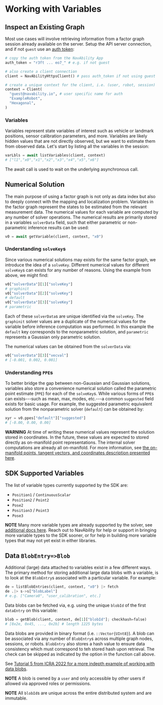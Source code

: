 # Working with Variables

## Inspect an Existing Graph

Most use cases will involve retrieving information from a factor graph session already available on the server.  Setup the API server connection, and if not `guest` use an [auth token][nva-app-auth]:
```python
# copy the auth token from the NavAbility App
auth_token = "r3ft ... eo7_" # e.g. if not guest

# also create a client connection
client = NavAbilityHttpsClient() # pass auth_token if not using guest

# create a unique context for the client, i.e. (user, robot, session)
context = Client(
  "guest@navability.io", # user specific name for auth
  "ExampleRobot",
  "Hexagonal",
)
```

<!-- ```@docs
NavAbilityHttpsClient
Client
``` -->

### Variables

Variables represent state variables of interest such as vehicle or landmark positions, sensor calibration parameters, and more. Variables are likely hidden values that are not directly observed, but we want to estimate them from observed data.  Let's start by listing all the variables in the session:
```python
varLbls = await listVariables(client, context)
# ["l1","x0","x1","x2","x3","x4","x5","x6"]
```

The await call is used to wait on the underlying asynchronous call.

<!-- ```{eval-rst}
.. autofunction:: navability.services.listVariables
``` -->
<!-- ```{eval-rst}
.. autoclass:: myst_parser.mocking.MockRSTParser
    :show-inheritance:
    :members: parse
``` -->


## Numerical Solution

The main purpose of using a factor graph is not only as data index but also to deeply connect with the mapping and localization problem.  Variables in the factor graph represent the states to be estimated from the relevant measurement data.  The numerical values for each variable are computed by any number of solver operations.  The numerical results are primarily stored in a variables `solverData` field, such that either parametric or non-parametric inference results can be used:
```python
v0 = await getVariable(client, context, "x0")
```

<!-- ```@docs
getVariable
``` -->

### Understanding `solveKey`s

Since various numerical solutions may exists for the same factor graph, we introduce the idea of a `solveKey`.  Different numerical values for different `solveKey`s can exists for any number of reasons.  Using the example from above, we might find:
```python
v0["solverData"][1]["solveKey"]
# graphinit
v0["solverData"][2]["solveKey"]
# default
v0["solverData"][3]["solveKey"]
# parametric
```

Each of these `solverData`s are unique identified via the `solveKey`.  The `graphinit` solver values are a duplicate of the numerical values for the variable before inference computation was performed.  In this example the `default` key corresponds to the nonparametric solution, and `parametric` represents a Gaussian only parametric solution.

The numerical values can be obtained from the `solverData` via:
```python
v0["solverData"][3]["vecval"]
# [-0.001, 0.002, 0.001]
```

### Understanding `PPE`s

To better bridge the gap between non-Gaussian and Gaussian solutions, variables also store a convenience numerical solution called the parametric point estimate (`PPE`) for each of the `solveKey`s.  While various forms of `PPE`s can exists---such as mean, max, modes, etc.---a common `suggested` field exists for basic usage.  For example, the suggested parametric equivalent solution from the nonparametric solver (`default`) can be obtained by:
```python
xyr = v0.ppes["default"]["suggested"]
# [-0.00, 0.00, 0.00]
```

**WARNING** At time of writing these numerical values represent the solution stored in coordinates.  In the future, these values are expected to stored directly as on-manifold point representations.  The internal solver computations are already all on-manifold.  For more information, see [the on-manifold points, tangent vectors, and coordinates description presented here][cjl-docs-mani].

## SDK Supported Variables

The list of variable types currently supported by the SDK are:
- `Position1` / `ContinuousScalar`
- `Position2` / `Point2`
- `Pose2`
- `Position3` / `Point3`
- `Pose3`

**NOTE** Many more variable types are already supported by the solver, see [additional docs here](https://juliarobotics.org/Caesar.jl/latest/concepts/available_varfacs/).  Reach out to NavAbility for help or support in bringing more variable types to the SDK sooner, or for help in building more variable types that may not yet exist in either libraries.

## Data `BlobEntry=>Blob`

Additional (large) data attached to variables exist in a few different ways.  The primary method for storing additional large data blobs with a variable, is to look at the `BlobEntry`s associated with a particular variable.  For example:
```python
de = listBlobEntries(client, context, "x0") |> fetch
de .|> s->s["blobLabel"]
# e.g. ["Camera0", "user_calibration", etc.]
```

Data blobs can be fetched via, e.g. using the unique `blobId` of the first `dataEntry` on this variable:
```python
blob = getBlob(client, context, de[1]["blobId"]; checkhash=false)
# [0x2e, 0x45, ..., 0x2b] # length 1225 bytes
```

Data blobs are provided in binary format (i.e. `::Vector{UInt8}`).  A blob can be associated via any number of `BlobEntry`s across multiple graph nodes, sessions, or robots.  `BlobEntry` also stores a hash value to ensure data consistency which must correspond to teh stored hash upon retrieval.  The check can be skipped as indicated by the option in the function call above.

See [Tutorial 5 from ICRA 2022 for a more indepth example of working with data blobs](https://app.navability.io/get-started/tutorials/icra-5-marineexample).

**NOTE** A blob is owned by a `user` and only accessible by other users if allowed via approved roles or permissions.


**NOTE** All `blobId`s are unique across the entire distributed system and are immutable.

<!-- ```@docs
listBlobEntries
getBlob
``` -->

[nva-app-auth]: https://app.navability.io/edge/connect
[cjl-docs-mani]: https://juliarobotics.org/Caesar.jl/latest/concepts/using_manifolds/
